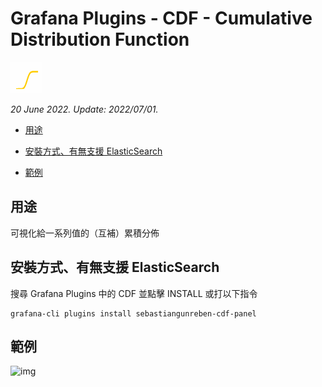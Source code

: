 # Grafana Plugins - CDF - Cumulative Distribution Function 

![img](CDF_icon.png)

*20 June 2022. Update: 2022/07/01.*

* [用途](#use)

* [安裝方式、有無支援 ElasticSearch](#install)

* [範例](#example)

<h2 id="use">用途</h2>

可視化給一系列值的（互補）累積分佈

<h2 id="install">安裝方式、有無支援 ElasticSearch</h2>

搜尋 Grafana Plugins 中的 CDF 並點擊 INSTALL 或打以下指令

    grafana-cli plugins install sebastiangunreben-cdf-panel

<h2 id="example">範例</h2>

![img](AJAX.png)

